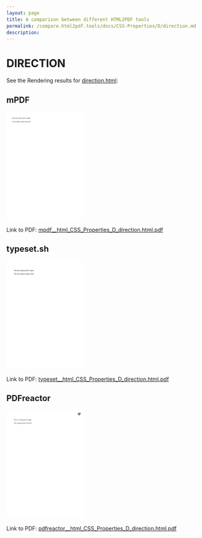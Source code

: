 ```yaml
---
layout: page
title: A comparison between different HTML2PDF tools
permalink: /compare.html2pdf.tools/docs/CSS-Properties/D/direction.md
description: 
---
```


# DIRECTION

See the Rendering results for [direction.html](/html/CSS%20Properties/D/direction.html):

## mPDF
![](mpdf__html_CSS_Properties_D_direction.html.png) 

Link to PDF: [mpdf__html_CSS_Properties_D_direction.html.pdf](mpdf__html_CSS_Properties_D_direction.html.pdf)

## typeset.sh
![](typeset__html_CSS_Properties_D_direction.html.png) 

Link to PDF: [typeset__html_CSS_Properties_D_direction.html.pdf](typeset__html_CSS_Properties_D_direction.html.pdf)

## PDFreactor
![](pdfreactor__html_CSS_Properties_D_direction.html.png) 

Link to PDF: [pdfreactor__html_CSS_Properties_D_direction.html.pdf](pdfreactor__html_CSS_Properties_D_direction.html.pdf)
